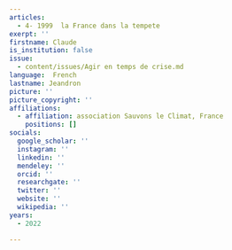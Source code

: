 ```yaml
---
articles:
  - 4- 1999  la France dans la tempete
exerpt: ''
firstname: Claude
is_institution: false
issue:
  - content/issues/Agir en temps de crise.md
language:  French
lastname: Jeandron
picture: ''
picture_copyright: ''
affiliations:
  - affiliation: association Sauvons le Climat, France
    positions: []
socials:
  google_scholar: ''
  instagram: ''
  linkedin: ''
  mendeley: ''
  orcid: ''
  researchgate: ''
  twitter: ''
  website: ''
  wikipedia: ''
years:
  - 2022

---
```

